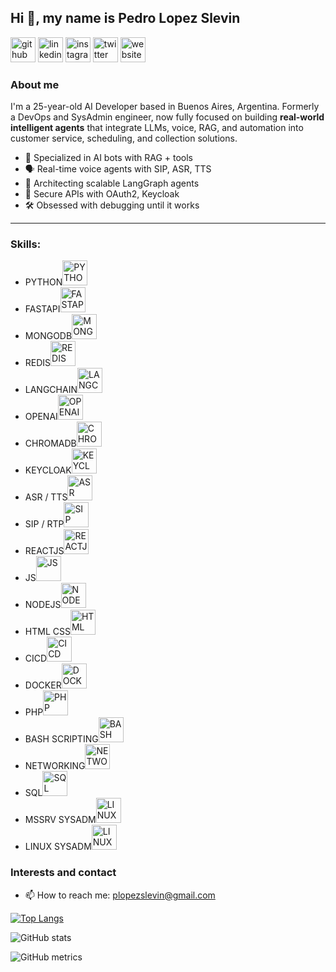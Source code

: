 ## Hi 👋, my name is Pedro Lopez Slevin
[<img src='https://img.icons8.com/ios-glyphs/344/github.png' alt='github' height='40'>](https://github.com/pedroslev)  [<img src='https://img.icons8.com/color/344/linkedin-circled--v1.png' alt='linkedin' height='40'>](https://www.linkedin.com/in/plopezslevin/)  [<img src='https://img.icons8.com/color/344/instagram-new--v1.png' alt='instagram' height='40'>](https://www.instagram.com/pedroslev/)  [<img src='https://img.icons8.com/fluency/344/twitter.png' alt='twitter' height='40'>](https://twitter.com/pedroslevv)  [<img src='https://img.icons8.com/fluency/344/domain.png' alt='website' height='40'>](www.hazear.com)  

### About me
I'm a 25-year-old AI Developer based in Buenos Aires, Argentina. Formerly a DevOps and SysAdmin engineer, now fully focused on building **real-world intelligent agents** that integrate LLMs, voice, RAG, and automation into customer service, scheduling, and collection solutions.


- 🧩 Specialized in AI bots with RAG + tools
- 🗣️ Real-time voice agents with SIP, ASR, TTS
- 🧠 Architecting scalable LangGraph agents
- 🔐 Secure APIs with OAuth2, Keycloak
- 🛠️ Obsessed with debugging until it works

---

### Skills:
- PYTHON<img src='https://img.icons8.com/color/344/python--v1.png' alt='PYTHON' height='40'>
- FASTAPI<img src='https://img.icons8.com/ios-filled/344/api.png' alt='FASTAPI' height='40'>
- MONGODB<img src='https://img.icons8.com/color/344/mongodb.png' alt='MONGODB' height='40'>
- REDIS<img src='https://img.icons8.com/color/344/redis.png' alt='REDIS' height='40'>
- LANGCHAIN<img src='https://img.icons8.com/external-tal-revivo-color-tal-revivo/344/external-langchain-a-framework-for-developing-applications-powered-by-language-models-logo-color-tal-revivo.png' alt='LANGCHAIN' height='40'>
- OPENAI<img src='https://img.icons8.com/external-tal-revivo-color-tal-revivo/344/external-openai-an-artificial-intelligence-research-laboratory-based-logo-color-tal-revivo.png' alt='OPENAI' height='40'>
- CHROMADB<img src='https://img.icons8.com/external-flaticons-lineal-color-flat-icons/344/external-database-database-flaticons-lineal-color-flat-icons-5.png' alt='CHROMADB' height='40'>
- KEYCLOAK<img src='https://www.keycloak.org/resources/images/keycloak_icon_512px.svg' alt='KEYCLOAK' height='40'>
- ASR / TTS<img src='https://img.icons8.com/external-flatart-icons-outline-flatarticons/344/external-voice-recognition-voice-recognition-flatart-icons-outline-flatarticons.png' alt='ASR TTS' height='40'>
- SIP / RTP<img src='https://img.icons8.com/external-filled-outline-wichaiwi/344/external-voip-telecommunication-wichaiwi-filled-outline-wichaiwi.png' alt='SIP' height='40'>
- REACTJS<img src='https://img.icons8.com/ultraviolet/344/react--v2.png' alt='REACTJS' height='40'>
- JS<img src='https://img.icons8.com/color/344/javascript--v1.png' alt='JS' height='40'>
- NODEJS<img src='https://img.icons8.com/color/344/nodejs.png' alt='NODEJS' height='40'>
- HTML CSS<img src='https://img.icons8.com/external-flaticons-lineal-color-flat-icons/344/external-html-media-agency-flaticons-lineal-color-flat-icons.png' alt='HTML CSS' height='40'>
- CICD<img src='https://img.icons8.com/color/344/jenkins.png' alt='CICD' height='40'>
- DOCKER<img src='https://www.docker.com/wp-content/uploads/2022/03/Moby-logo.png' alt='DOCKER' height='40'>
- PHP<img src='https://img.icons8.com/external-flaticons-lineal-color-flat-icons/344/external-php-web-development-flaticons-lineal-color-flat-icons-2.png' alt='PHP' height='40'>
- BASH SCRIPTING<img src='https://img.icons8.com/plasticine/344/bash.png' alt='BASH' height='40'>
- NETWORKING<img src='https://img.icons8.com/external-itim2101-lineal-color-itim2101/344/external-networking-network-technology-itim2101-lineal-color-itim2101-1.png' alt='NETWORKING' height='40'>
- SQL<img src='https://img.icons8.com/external-flat-juicy-fish/452/external-sql-coding-and-development-flat-flat-juicy-fish.png' alt='SQL' height='40'>
- MSSRV SYSADM<img src='https://img.icons8.com/color/452/windows-logo.png' alt='LINUXSYSADM' height='40'>
- LINUX SYSADM<img src='https://img.icons8.com/color/344/linux--v1.png' alt='LINUXSYSADM' height='40'>



### Interests and contact
- 📫 How to reach me: plopezslevin@gmail.com 


[![Top Langs](https://github-readme-stats.vercel.app/api/top-langs/?username=pedroslev)](https://github.com/anuraghazra/github-readme-stats)

![GitHub stats](https://github-readme-stats.vercel.app/api?username=pedroslev&show_icons=true)  

![GitHub metrics](https://metrics.lecoq.io/pedroslev)  

